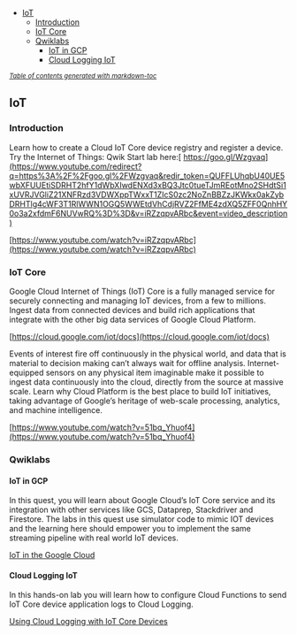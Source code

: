 - [IoT](#iot)
  * [Introduction](#introduction)
  * [IoT Core](#iot-core)
  * [Qwiklabs](#qwiklabs)
    + [IoT in GCP](#iot-in-gcp)
    + [Cloud Logging IoT](#cloud-logging-iot)

<small><i><a href='http://ecotrust-canada.github.io/markdown-toc/'>Table of contents generated with markdown-toc</a></i></small>


## IoT


### Introduction

Learn how to create a Cloud IoT Core device registry and register a device. Try the Internet of Things: Qwik Start lab here:[ https://goo.gl/Wzgvaq](https://www.youtube.com/redirect?q=https%3A%2F%2Fgoo.gl%2FWzgvaq&redir_token=QUFFLUhqbU40UE5wbXFUUEtiSDRHT2hfY1dWbXIwdENXd3xBQ3Jtc0tueTJmREotMno2SHdtSi1xUVRJVGliZ21XNFRzd3VDWXppTWxxT1ZIcS0zc2NoZnBBZzJKWkx0akZybDRHTlg4cWF3T1RlWWN1OGQ5WWEtdVhCdjRVZ2FfME4zdXQ5ZFF0QnhHY0o3a2xfdmF6NUVwRQ%3D%3D&v=iRZzqpvARbc&event=video_description)

[https://www.youtube.com/watch?v=iRZzqpvARbc](https://www.youtube.com/watch?v=iRZzqpvARbc)


### IoT Core

Google Cloud Internet of Things (IoT) Core is a fully managed service for securely connecting and managing IoT devices, from a few to millions. Ingest data from connected devices and build rich applications that integrate with the other big data services of Google Cloud Platform.

[https://cloud.google.com/iot/docs](https://cloud.google.com/iot/docs)

Events of interest fire off continuously in the physical world, and data that is material to decision making can’t always wait for offline analysis. Internet-equipped sensors on any physical item imaginable make it possible to ingest data continuously into the cloud, directly from the source at massive scale. Learn why Cloud Platform is the best place to build IoT initiatives, taking advantage of Google’s heritage of web-scale processing, analytics, and machine intelligence.

[https://www.youtube.com/watch?v=51bq_Yhuof4](https://www.youtube.com/watch?v=51bq_Yhuof4)


### Qwiklabs


#### IoT in GCP

In this quest, you will learn about Google Cloud’s IoT Core service and its integration with other services like GCS, Dataprep, Stackdriver and Firestore. The labs in this quest use simulator code to mimic IOT devices and the learning here should empower you to implement the same streaming pipeline with real world IoT devices.

[IoT in the Google Cloud](https://www.qwiklabs.com/quests/49?catalog_rank=%7B%22rank%22%3A1%2C%22num_filters%22%3A1%2C%22has_search%22%3Atrue%7D&search_id=7467733)


#### Cloud Logging IoT

In this hands-on lab you will learn how to configure Cloud Functions to send IoT Core device application logs to Cloud Logging.

[Using Cloud Logging with IoT Core Devices](https://www.qwiklabs.com/focuses/2768?catalog_rank=%7B%22rank%22%3A18%2C%22num_filters%22%3A0%2C%22has_search%22%3Atrue%7D&parent=catalog&search_id=7468061)

